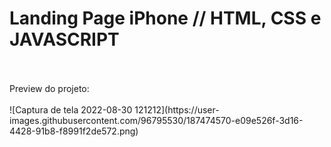 # Landing Page iPhone // HTML, CSS e JAVASCRIPT
<br>
<br>
Preview do projeto: 
<br>
<br>
![Captura de tela 2022-08-30 121212](https://user-images.githubusercontent.com/96795530/187474570-e09e526f-3d16-4428-91b8-f8991f2de572.png)
